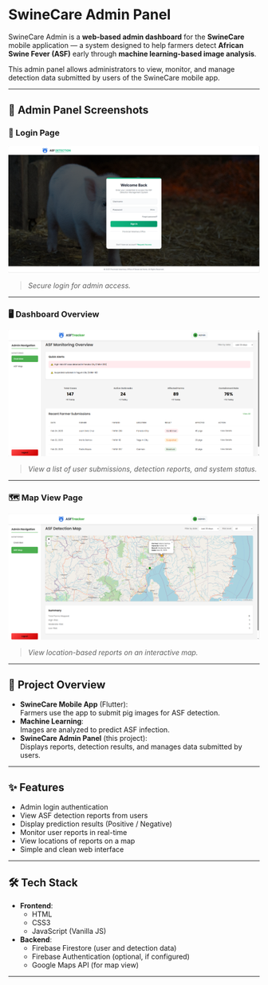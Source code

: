 # SwineCare Admin Panel

SwineCare Admin is a **web-based admin dashboard** for the **SwineCare** mobile application — a system designed to help farmers detect **African Swine Fever (ASF)** early through **machine learning-based image analysis**.

This admin panel allows administrators to view, monitor, and manage detection data submitted by users of the SwineCare mobile app.

---

## 📸 Admin Panel Screenshots

### 🔐 Login Page

![Login Page](https://github.com/argieuwu/swine-care-admin/blob/main/assests/screenshots/loginImage.png?raw=true)



> *Secure login for admin access.*

---

### 🖥️ Dashboard Overview

![Dashboard Overview](https://github.com/argieuwu/swine-care-admin/blob/main/assests/screenshots/overviewpage.png?raw=true)

> *View a list of user submissions, detection reports, and system status.*

---

### 🗺️ Map View Page

![Map Page](https://github.com/argieuwu/swine-care-admin/blob/main/assests/screenshots/mappage.png?raw=true)

> *View location-based reports on an interactive map.*

---

## 🐖 Project Overview

- **SwineCare Mobile App** (Flutter):  
  Farmers use the app to submit pig images for ASF detection.
- **Machine Learning**:  
  Images are analyzed to predict ASF infection.
- **SwineCare Admin Panel** (this project):  
  Displays reports, detection results, and manages data submitted by users.

---

## ✨ Features

- Admin login authentication
- View ASF detection reports from users
- Display prediction results (Positive / Negative)
- Monitor user reports in real-time
- View locations of reports on a map
- Simple and clean web interface

---

## 🛠 Tech Stack

- **Frontend**:
  - HTML
  - CSS3
  - JavaScript (Vanilla JS)
- **Backend**:
  - Firebase Firestore (user and detection data)
  - Firebase Authentication (optional, if configured)
  - Google Maps API (for map view)

---
